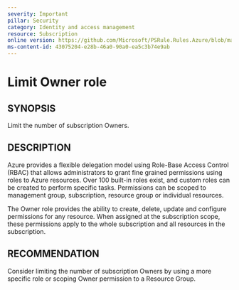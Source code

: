 ```yaml
---
severity: Important
pillar: Security
category: Identity and access management
resource: Subscription
online version: https://github.com/Microsoft/PSRule.Rules.Azure/blob/main/docs/rules/en/Azure.RBAC.LimitOwner.md
ms-content-id: 43075204-e28b-46a0-90a0-ea5c3b74e9ab
---
```


# Limit Owner role

## SYNOPSIS

Limit the number of subscription Owners.

## DESCRIPTION

Azure provides a flexible delegation model using Role-Base Access Control (RBAC) that allows administrators to grant fine grained permissions using roles to Azure resources.
Over 100 built-in roles exist, and custom roles can be created to perform specific tasks.
Permissions can be scoped to management group, subscription, resource group or individual resources.

The Owner role provides the ability to create, delete, update and configure permissions for any resource.
When assigned at the subscription scope, these permissions apply to the whole subscription and all resources in the subscription.

## RECOMMENDATION

Consider limiting the number of subscription Owners by using a more specific role or scoping Owner permission to a Resource Group.
